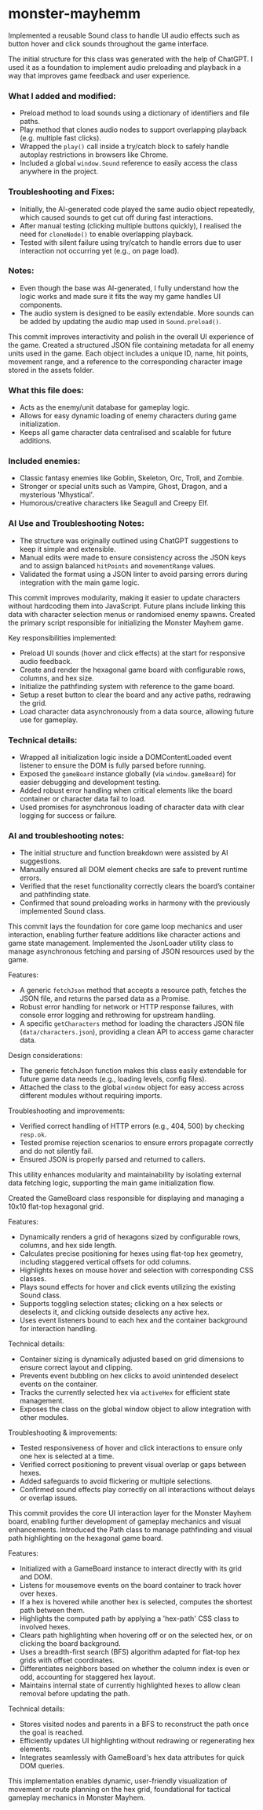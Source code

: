 # monster-mayhemm
Implemented a reusable Sound class to handle UI audio effects such as button hover and click sounds throughout the game interface.

The initial structure for this class was generated with the help of ChatGPT. I used it as a foundation to implement audio preloading and playback in a way that improves game feedback and user experience.

### What I added and modified:
- Preload method to load sounds using a dictionary of identifiers and file paths.
- Play method that clones audio nodes to support overlapping playback (e.g. multiple fast clicks).
- Wrapped the `play()` call inside a try/catch block to safely handle autoplay restrictions in browsers like Chrome.
- Included a global `window.Sound` reference to easily access the class anywhere in the project.

### Troubleshooting and Fixes:
- Initially, the AI-generated code played the same audio object repeatedly, which caused sounds to get cut off during fast interactions.
- After manual testing (clicking multiple buttons quickly), I realised the need for `cloneNode()` to enable overlapping playback.
- Tested with silent failure using try/catch to handle errors due to user interaction not occurring yet (e.g., on page load).

### Notes:
- Even though the base was AI-generated, I fully understand how the logic works and made sure it fits the way my game handles UI components.
- The audio system is designed to be easily extendable. More sounds can be added by updating the audio map used in `Sound.preload()`.

This commit improves interactivity and polish in the overall UI experience of the game.
Created a structured JSON file containing metadata for all enemy units used in the game. Each object includes a unique ID, name, hit points, movement range, and a reference to the corresponding character image stored in the assets folder.

### What this file does:
- Acts as the enemy/unit database for gameplay logic.
- Allows for easy dynamic loading of enemy characters during game initialization.
- Keeps all game character data centralised and scalable for future additions.

### Included enemies:
- Classic fantasy enemies like Goblin, Skeleton, Orc, Troll, and Zombie.
- Stronger or special units such as Vampire, Ghost, Dragon, and a mysterious 'Mhystical'.
- Humorous/creative characters like Seagull and Creepy Elf.

### AI Use and Troubleshooting Notes:
- The structure was originally outlined using ChatGPT suggestions to keep it simple and extensible.
- Manual edits were made to ensure consistency across the JSON keys and to assign balanced `hitPoints` and `movementRange` values.
- Validated the format using a JSON linter to avoid parsing errors during integration with the main game logic.

This commit improves modularity, making it easier to update characters without hardcoding them into JavaScript. Future plans include linking this data with character selection menus or randomised enemy spawns.
Created the primary script responsible for initializing the Monster Mayhem game.

Key responsibilities implemented:
- Preload UI sounds (hover and click effects) at the start for responsive audio feedback.
- Create and render the hexagonal game board with configurable rows, columns, and hex size.
- Initialize the pathfinding system with reference to the game board.
- Setup a reset button to clear the board and any active paths, redrawing the grid.
- Load character data asynchronously from a data source, allowing future use for gameplay.

### Technical details:
- Wrapped all initialization logic inside a DOMContentLoaded event listener to ensure the DOM is fully parsed before running.
- Exposed the `gameBoard` instance globally (via `window.gameBoard`) for easier debugging and development testing.
- Added robust error handling when critical elements like the board container or character data fail to load.
- Used promises for asynchronous loading of character data with clear logging for success or failure.

### AI and troubleshooting notes:
- The initial structure and function breakdown were assisted by AI suggestions.
- Manually ensured all DOM element checks are safe to prevent runtime errors.
- Verified that the reset functionality correctly clears the board’s container and pathfinding state.
- Confirmed that sound preloading works in harmony with the previously implemented Sound class.

This commit lays the foundation for core game loop mechanics and user interaction, enabling further feature additions like character actions and game state management.
Implemented the JsonLoader utility class to manage asynchronous fetching and parsing of JSON resources used by the game.

Features:
- A generic `fetchJson` method that accepts a resource path, fetches the JSON file, and returns the parsed data as a Promise.
- Robust error handling for network or HTTP response failures, with console error logging and rethrowing for upstream handling.
- A specific `getCharacters` method for loading the characters JSON file (`data/characters.json`), providing a clean API to access game character data.

Design considerations:
- The generic fetchJson function makes this class easily extendable for future game data needs (e.g., loading levels, config files).
- Attached the class to the global `window` object for easy access across different modules without requiring imports.

Troubleshooting and improvements:
- Verified correct handling of HTTP errors (e.g., 404, 500) by checking `resp.ok`.
- Tested promise rejection scenarios to ensure errors propagate correctly and do not silently fail.
- Ensured JSON is properly parsed and returned to callers.

This utility enhances modularity and maintainability by isolating external data fetching logic, supporting the main game initialization flow.

Created the GameBoard class responsible for displaying and managing a 10x10 flat-top hexagonal grid.

Features:
- Dynamically renders a grid of hexagons sized by configurable rows, columns, and hex side length.
- Calculates precise positioning for hexes using flat-top hex geometry, including staggered vertical offsets for odd columns.
- Highlights hexes on mouse hover and selection with corresponding CSS classes.
- Plays sound effects for hover and click events utilizing the existing Sound class.
- Supports toggling selection states; clicking on a hex selects or deselects it, and clicking outside deselects any active hex.
- Uses event listeners bound to each hex and the container background for interaction handling.

Technical details:
- Container sizing is dynamically adjusted based on grid dimensions to ensure correct layout and clipping.
- Prevents event bubbling on hex clicks to avoid unintended deselect events on the container.
- Tracks the currently selected hex via `activeHex` for efficient state management.
- Exposes the class on the global window object to allow integration with other modules.

Troubleshooting & improvements:
- Tested responsiveness of hover and click interactions to ensure only one hex is selected at a time.
- Verified correct positioning to prevent visual overlap or gaps between hexes.
- Added safeguards to avoid flickering or multiple selections.
- Confirmed sound effects play correctly on all interactions without delays or overlap issues.

This commit provides the core UI interaction layer for the Monster Mayhem board, enabling further development of gameplay mechanics and visual enhancements.
Introduced the Path class to manage pathfinding and visual path highlighting on the hexagonal game board.

Features:
- Initialized with a GameBoard instance to interact directly with its grid and DOM.
- Listens for mousemove events on the board container to track hover over hexes.
- If a hex is hovered while another hex is selected, computes the shortest path between them.
- Highlights the computed path by applying a 'hex-path' CSS class to involved hexes.
- Clears path highlighting when hovering off or on the selected hex, or on clicking the board background.
- Uses a breadth-first search (BFS) algorithm adapted for flat-top hex grids with offset coordinates.
- Differentiates neighbors based on whether the column index is even or odd, accounting for staggered hex layout.
- Maintains internal state of currently highlighted hexes to allow clean removal before updating the path.

Technical details:
- Stores visited nodes and parents in a BFS to reconstruct the path once the goal is reached.
- Efficiently updates UI highlighting without redrawing or regenerating hex elements.
- Integrates seamlessly with GameBoard's hex data attributes for quick DOM queries.

This implementation enables dynamic, user-friendly visualization of movement or route planning on the hex grid, foundational for tactical gameplay mechanics in Monster Mayhem.

